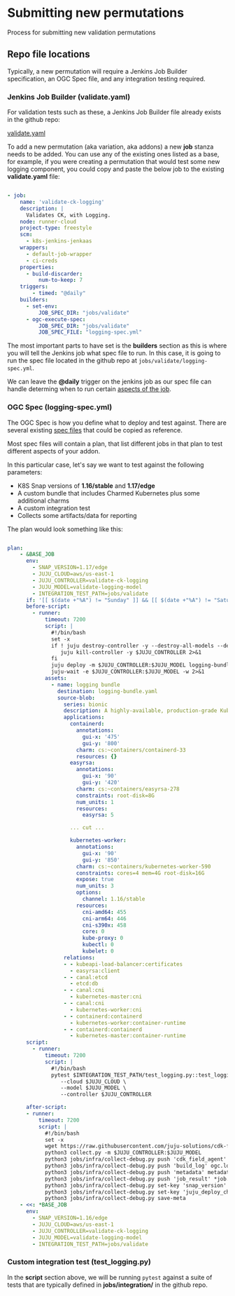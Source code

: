 # Submitting new permutations
Process for submitting new validation permutations

## Repo file locations

Typically, a new permutation will require a Jenkins Job Builder
specification, an OGC Spec file, and any integration testing required.


### Jenkins Job Builder (validate.yaml)

For validation tests such as these, a Jenkins Job Builder file already exists in the github repo:

[validate.yaml](https://github.com/charmed-kubernetes/jenkins/blob/master/jobs/validate.yaml)

To add a new permutation (aka variation, aka addons) a new **job** stanza
needs to be added. You can use any of the existing ones listed as a base,
for example, if you were creating a permutation that would test some new
logging component, you could copy and paste the below job to the existing
**validate.yaml** file:

```yaml

- job:
    name: 'validate-ck-logging'
    description: |
      Validates CK, with Logging.
    node: runner-cloud
    project-type: freestyle
    scm:
      - k8s-jenkins-jenkaas
    wrappers:
      - default-job-wrapper
      - ci-creds
    properties:
      - build-discarder:
          num-to-keep: 7
    triggers:
        - timed: "@daily"
    builders:
      - set-env:
          JOB_SPEC_DIR: "jobs/validate"
      - ogc-execute-spec:
          JOB_SPEC_DIR: "jobs/validate"
          JOB_SPEC_FILE: "logging-spec.yml"
```

The most important parts to have set is the **builders** section as this is
where you will tell the Jenkins job what spec file to run. In this case, it
is going to run the spec file located in the github repo at
`jobs/validate/logging-spec.yml`.

We can leave the **@daily** trigger on the jenkins job as our spec file can
handle determing when to run certain [aspects of the job](https://ogc.8op.org/spec/#plan-specification).

### OGC Spec (logging-spec.yml)

The OGC Spec is how you define what to deploy and test against. There are
several existing [spec
files](https://github.com/charmed-kubernetes/jenkins/blob/master/jobs/validate/nfs-spec.yml)
that could be copied as reference.

Most spec files will contain a plan, that list different jobs in that plan to test different aspects of your addon.

In this particular case, let's say we want to test against the following parameters:

  - K8S Snap versions of **1.16/stable** and **1.17/edge**
  - A custom bundle that includes Charmed Kubernetes plus some additional charms
  - A custom integration test
  - Collects some artifacts/data for reporting

The plan would look something like this:

```yaml

plan:
    - &BASE_JOB
      env:
        - SNAP_VERSION=1.17/edge
        - JUJU_CLOUD=aws/us-east-1
        - JUJU_CONTROLLER=validate-ck-logging
        - JUJU_MODEL=validate-logging-model
        - INTEGRATION_TEST_PATH=jobs/validate
      if: '[[ $(date +"%A") != "Sunday" ]] && [[ $(date +"%A") != "Saturday" ]]'
      before-script:
        - runner:
            timeout: 7200
            script: |
              #!/bin/bash
              set -x
              if ! juju destroy-controller -y --destroy-all-models --destroy-storage $JUJU_CONTROLLER 2>&1; then
                 juju kill-controller -y $JUJU_CONTROLLER 2>&1
              fi
              juju deploy -m $JUJU_CONTROLLER:$JUJU_MODEL logging-bundle.yaml 2>&1
              juju-wait -e $JUJU_CONTROLLER:$JUJU_MODEL -w 2>&1
            assets:
              - name: logging bundle
                destination: logging-bundle.yaml
                source-blob:
                  series: bionic
                  description: A highly-available, production-grade Kubernetes cluster.
                  applications:
                    containerd:
                      annotations:
                        gui-x: '475'
                        gui-y: '800'
                      charm: cs:~containers/containerd-33
                      resources: {}
                    easyrsa:
                      annotations:
                        gui-x: '90'
                        gui-y: '420'
                      charm: cs:~containers/easyrsa-278
                      constraints: root-disk=8G
                      num_units: 1
                      resources:
                        easyrsa: 5

                    ... cut ...

                    kubernetes-worker:
                      annotations:
                        gui-x: '90'
                        gui-y: '850'
                      charm: cs:~containers/kubernetes-worker-590
                      constraints: cores=4 mem=4G root-disk=16G
                      expose: true
                      num_units: 3
                      options:
                        channel: 1.16/stable
                      resources:
                        cni-amd64: 455
                        cni-arm64: 446
                        cni-s390x: 458
                        core: 0
                        kube-proxy: 0
                        kubectl: 0
                        kubelet: 0
                  relations:
                  - - kubeapi-load-balancer:certificates
                    - easyrsa:client
                  - - canal:etcd
                    - etcd:db
                  - - canal:cni
                    - kubernetes-master:cni
                  - - canal:cni
                    - kubernetes-worker:cni
                  - - containerd:containerd
                    - kubernetes-worker:container-runtime
                  - - containerd:containerd
                    - kubernetes-master:container-runtime
      script:
        - runner:
            timeout: 7200
            script: |
              #!/bin/bash
              pytest $INTEGRATION_TEST_PATH/test_logging.py::test_logging \
                 --cloud $JUJU_CLOUD \
                 --model $JUJU_MODEL \
                 --controller $JUJU_CONTROLLER

      after-script:
      - runner:
          timeout: 7200
          script: |
            #!/bin/bash
            set -x
            wget https://raw.githubusercontent.com/juju-solutions/cdk-field-agent/master/collect.py
            python3 collect.py -m $JUJU_CONTROLLER:$JUJU_MODEL
            python3 jobs/infra/collect-debug.py push 'cdk_field_agent' results*.tar.gz
            python3 jobs/infra/collect-debug.py push 'build_log' ogc.log
            python3 jobs/infra/collect-debug.py push 'metadata' metadata.json
            python3 jobs/infra/collect-debug.py push 'job_result' *job.json
            python3 jobs/infra/collect-debug.py set-key 'snap_version' "$SNAP_VERSION"
            python3 jobs/infra/collect-debug.py set-key 'juju_deploy_channel' "$JUJU_DEPLOY_CHANNEL"
            python3 jobs/infra/collect-debug.py save-meta
    - <<: *BASE_JOB
      env:
        - SNAP_VERSION=1.16/edge
        - JUJU_CLOUD=aws/us-east-1
        - JUJU_CONTROLLER=validate-ck-logging
        - JUJU_MODEL=validate-logging-model
        - INTEGRATION_TEST_PATH=jobs/validate
```


### Custom integration test (test_logging.py)

In the **script** section above, we will be running `pytest` against a suite
of tests that are typically defined in **jobs/integration/** in the github
repo.

